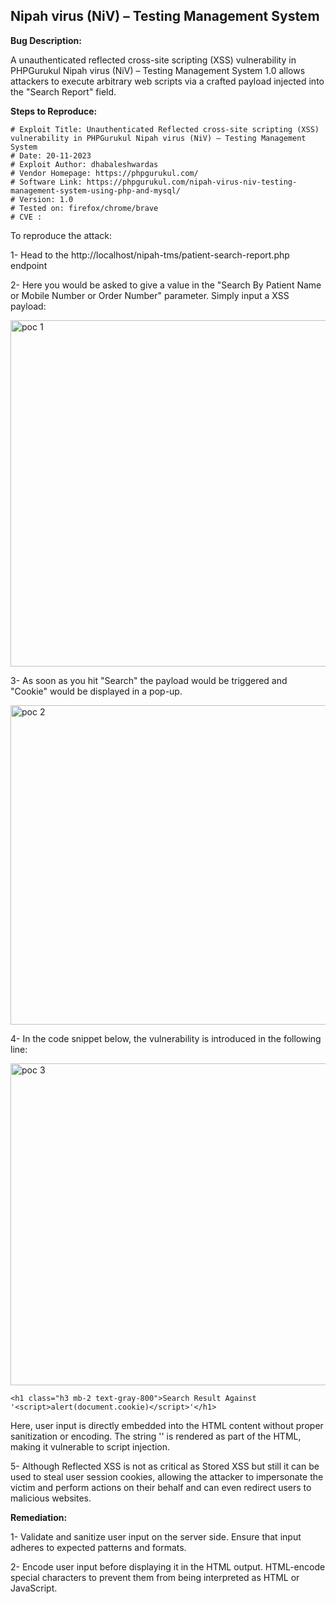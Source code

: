 ## Nipah virus (NiV) – Testing Management System


**Bug Description:**

A unauthenticated reflected cross-site scripting (XSS) vulnerability in PHPGurukul Nipah virus (NiV) – Testing Management System 1.0 allows attackers to execute arbitrary web scripts via a crafted payload injected into the "Search Report" field.

**Steps to Reproduce:** 

```
# Exploit Title: Unauthenticated Reflected cross-site scripting (XSS) vulnerability in PHPGurukul Nipah virus (NiV) – Testing Management System
# Date: 20-11-2023
# Exploit Author: dhabaleshwardas
# Vendor Homepage: https://phpgurukul.com/
# Software Link: https://phpgurukul.com/nipah-virus-niv-testing-management-system-using-php-and-mysql/
# Version: 1.0
# Tested on: firefox/chrome/brave
# CVE : 
```


To reproduce the attack:

1- Head to the http://localhost/nipah-tms/patient-search-report.php endpoint 

2- Here you would be asked to give a value in the "Search By Patient Name or Mobile Number or Order Number" parameter. Simply input a XSS payload:  <script>alert(document.cookie)</script>

<img width="554" alt="poc 1" src="https://github.com/dhabaleshwar/niv_testing_rxss/assets/132373212/8a02c034-cb5f-46be-a54d-3692de275ac0">


3- As soon as you hit "Search" the payload would be triggered and "Cookie" would be displayed in a pop-up.

<img width="511" alt="poc 2" src="https://github.com/dhabaleshwar/niv_testing_rxss/assets/132373212/05d67b0e-754a-4bdb-94d6-96c279dc424d">

4- In the code snippet below, the vulnerability is introduced in the following line:

<img width="515" alt="poc 3" src="https://github.com/dhabaleshwar/niv_testing_rxss/assets/132373212/2fd9a24f-1a05-4320-bb47-ed53b2990df0">

```
<h1 class="h3 mb-2 text-gray-800">Search Result Against '<script>alert(document.cookie)</script>'</h1>
```
Here, user input is directly embedded into the HTML content without proper sanitization or encoding. The string '**<script>alert(document.cookie)</script>**' is rendered as part of the HTML, making it vulnerable to script injection.

5- Although Reflected XSS is not as critical as Stored XSS but still it can be used to steal user session cookies, allowing the attacker to impersonate the victim and perform actions on their behalf and can even redirect users to malicious websites. 

**Remediation:** 

1- Validate and sanitize user input on the server side. Ensure that input adheres to expected patterns and formats.

2- Encode user input before displaying it in the HTML output. HTML-encode special characters to prevent them from being interpreted as HTML or JavaScript.
